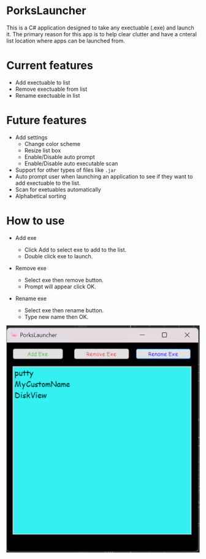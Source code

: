 # PorksLauncher

This is a C# application designed to take any exectuable (.exe) and launch it. The primary reason for this app is to help clear clutter and have a cnteral list location where apps can be launched from.

# Current features

- Add exectuable to list
- Remove exectuable from list
- Rename exectuable in list

# Future features

- Add settings
  - Change color scheme
  - Resize list box
  - Enable/Disable auto prompt
  - Enable/Disable auto executable scan
- Support for other types of files like `.jar`
- Auto prompt user when launching an application to see if they want to add exectuable to the list.
- Scan for exetuables automatically
- Alphabetical sorting 

# How to use
* Add exe
    - Click Add to select exe to add to the list.
    - Double click exe to launch.

* Remove exe 
    - Select exe then remove button.
    - Prompt will appear click OK. 

* Rename exe 
    - Select exe then rename button. 
    - Type new name then OK. 


![screenshot](https://github.com/Adam-OGithub/PorksLauncher/blob/main/images/demo/main_app_screenshot.png?raw=true)
